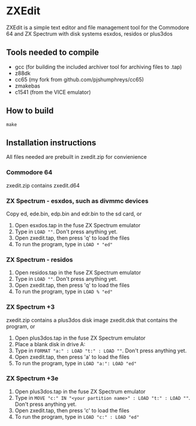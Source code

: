 # ZXEdit

ZXEdit is a simple text editor and file management tool for the Commodore 64 and ZX Spectrum with disk systems esxdos, residos or plus3dos

## Tools needed to compile

  - gcc (for building the included archiver tool for archiving files to .tap)
  - z88dk
  - cc65 (my fork from github.com/pjshumphreys/cc65)
  - zmakebas
  - c1541 (from the VICE emulator)

## How to build

```
make
```

## Installation instructions

All files needed are prebuilt in zxedit.zip for convienience

### Commodore 64

zxedit.zip contains zxedit.d64

### ZX Spectrum - esxdos, such as divmmc devices

Copy ed, ede.bin, edp.bin and edr.bin to the sd card, or

1. Open esxdos.tap in the fuse ZX Spectrum emulator
2. Type in `LOAD ""`. Don't press anything yet.
3. Open zxedit.tap, then press 'q' to load the files
4. To run the program, type in `LOAD * "ed"`

### ZX Spectrum - residos

1. Open residos.tap in the fuse ZX Spectrum emulator
2. Type in `LOAD ""`. Don't press anything yet.
3. Open zxedit.tap, then press 'q' to load the files
4. To run the program, type in `LOAD % "ed"`
 
### ZX Spectrum +3

zxedit.zip contains a plus3dos disk image zxedit.dsk that contains the program, or

1. Open plus3dos.tap in the fuse ZX Spectrum emulator
2. Place a blank disk in drive A:
3. Type in `FORMAT "a:" : LOAD "t:" : LOAD ""`. Don't press anything yet.
4. Open zxedit.tap, then press 'a' to load the files
5. To run the program, type in `LOAD "a:": LOAD "ed"`

### ZX Spectrum +3e

1. Open plus3dos.tap in the fuse ZX Spectrum emulator
2. Type in `MOVE "c:" IN "<your partition name>" : LOAD "t:" : LOAD ""`. Don't press anything yet.
3. Open zxedit.tap, then press 'c' to load the files
4. To run the program, type in `LOAD "c:" : LOAD "ed"`
